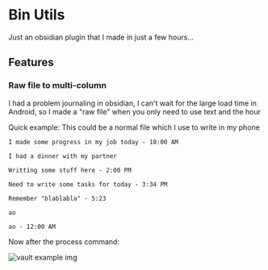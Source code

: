 # Bin Utils

Just an obsidian plugin that I made in just a few hours...


## Features

### Raw file to multi-column

I had a problem journaling in obsidian, I can't wait for the large load time in Android, so I made a
"raw file" when you only need to use text and the hour

Quick example:
This could be a normal file which I use to write in my phone

```
I made some progress in my job today - 10:00 AM

I had a dinner with my partner

Writting some stuff here - 2:00 PM

Need to write some tasks for today - 3:34 PM

Remember "blablabla" - 5:23

ao

ao - 12:00 AM
```

Now after the process command:

![vault example img](image.png)